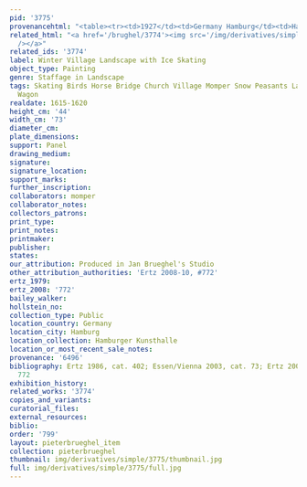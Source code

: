 ```yaml
---
pid: '3775'
provenancehtml: "<table><tr><td>1927</td><td>Germany Hamburg</td><td>Hamburger Kunsthalle</td></tr></table>"
related_html: "<a href='/brughel/3774'><img src='/img/derivatives/simple/3774/thumbnail.jpg'
  /></a>"
related_ids: '3774'
label: Winter Village Landscape with Ice Skating
object_type: Painting
genre: Staffage in Landscape
tags: Skating Birds Horse Bridge Church Village Momper Snow Peasants Landscape Boat
  Wagon
realdate: 1615-1620
height_cm: '44'
width_cm: '73'
diameter_cm:
plate_dimensions:
support: Panel
drawing_medium:
signature:
signature_location:
support_marks:
further_inscription:
collaborators: momper
collaborator_notes:
collectors_patrons:
print_type:
print_notes:
printmaker:
publisher:
states:
our_attribution: Produced in Jan Brueghel's Studio
other_attribution_authorities: 'Ertz 2008-10, #772'
ertz_1979:
ertz_2008: '772'
bailey_walker:
hollstein_no:
collection_type: Public
location_country: Germany
location_city: Hamburg
location_collection: Hamburger Kunsthalle
location_or_most_recent_sale_notes:
provenance: '6496'
bibliography: Ertz 1986, cat. 402; Essen/Vienna 2003, cat. 73; Ertz 2008-10, cat.
  772
exhibition_history:
related_works: '3774'
copies_and_variants:
curatorial_files:
external_resources:
biblio:
order: '799'
layout: pieterbrueghel_item
collection: pieterbrueghel
thumbnail: img/derivatives/simple/3775/thumbnail.jpg
full: img/derivatives/simple/3775/full.jpg
---
```

